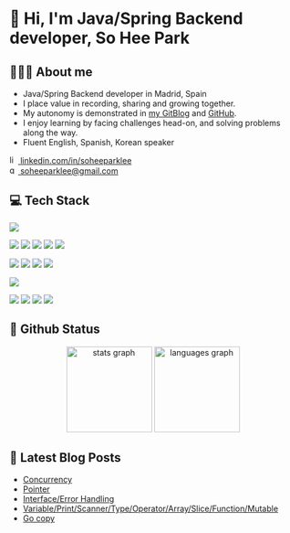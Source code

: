 
# 👋 Hi, I'm Java/Spring Backend developer, So Hee Park

## 👩🏻‍💻 About me 

- Java/Spring Backend developer in Madrid, Spain
- I place value in recording, sharing and growing together.
- My autonomy is demonstrated in [my GitBlog](https://soheeparklee.github.io/) and [GitHub](https://github.com/soheeparklee).
- I enjoy learning by facing challenges head-on, and solving problems along the way.
- Fluent English, Spanish, Korean speaker

<a href="https://www.linkedin.com/in/soheeparkee/">
    <img src="https://raw.githubusercontent.com/maurodesouza/profile-readme-generator/master/src/assets/icons/social/linkedin/default.svg" width="15" height="15" alt="linkedin logo" /> linkedin.com/in/soheeparklee
</a>
<br>
<a href="mailto:soheeparklee@gmail.com">
    <img src="https://raw.githubusercontent.com/maurodesouza/profile-readme-generator/master/src/assets/icons/social/gmail/default.svg" width="15" height="15" alt="gmail logo" /> soheeparklee@gmail.com
</a>

<br> 

## :computer: Tech Stack

<img src="https://img.shields.io/badge/java-007396?style=for-the-badge&logo=java&logoColor=white"/>

<img src="https://img.shields.io/badge/spring-6DB33F?style=for-the-badge&logo=spring&logoColor=white"/> <img src="https://img.shields.io/badge/spring boot-6DB33F?style=for-the-badge&logo=springboot&logoColor=white"/> <img src="https://img.shields.io/badge/spring security-6DB33F?style=for-the-badge&logo=springsecurity&logoColor=white"/> <img src="https://img.shields.io/badge/swagger-85EA2D?style=for-the-badge&logo=swagger&logoColor=white"/> <img src="https://img.shields.io/badge/gradle-02303A?style=for-the-badge&logo=gradle&logoColor=white"/>

<img src="https://img.shields.io/badge/intellij idea-000000?style=for-the-badge&logo=intellijidea&logoColor=white"/> <img src="https://img.shields.io/badge/git-F05032?style=for-the-badge&logo=git&logoColor=white"/> <img src="https://img.shields.io/badge/github-181717?style=for-the-badge&logo=github&logoColor=white"/> <img src="https://img.shields.io/badge/github actions-2088FF?style=for-the-badge&logo=githubactions&logoColor=white"/>

<img src="https://img.shields.io/badge/mysql-4479A1?style=for-the-badge&logo=mysql&logoColor=white"/>

<img src="https://img.shields.io/badge/amazon web services-232F3E?style=for-the-badge&logo=amazonwebservices&logoColor=white"/>  <img src="https://img.shields.io/badge/amazon ec2-FF9900?style=for-the-badge&logo=amazonec2&logoColor=white"/> <img src="https://img.shields.io/badge/amazon s3-569A31?style=for-the-badge&logo=amazons3&logoColor=white"/> <img src="https://img.shields.io/badge/nginx-009639?style=for-the-badge&logo=nginx&logoColor=white"/>

## :wrench: Github Status

<div align="center">
  <img src="https://github-readme-stats.vercel.app/api?username=soheeparklee&hide_title=false&hide_rank=false&show_icons=true&include_all_commits=true&count_private=true&disable_animations=false&theme=default&locale=en&hide_border=false&order=1" height="150" alt="stats graph"  />
  <img src="https://github-readme-stats.vercel.app/api/top-langs?username=soheeparklee&locale=en&hide_title=false&layout=compact&card_width=320&langs_count=5&theme=default&hide_border=false&order=2" height="150" alt="languages graph"  />
</div>

## 📝 Latest Blog Posts
<!-- BLOG-POST-LIST:START -->
- [Concurrency](https://soheeparklee.github.io/posts/GO-concurrency/)
- [Pointer](https://soheeparklee.github.io/posts/GO-pointer/)
- [Interface/Error Handling](https://soheeparklee.github.io/posts/GO-interface/)
- [Variable/Print/Scanner/Type/Operator/Array/Slice/Function/Mutable](https://soheeparklee.github.io/posts/GO-basics/)
- [Go copy](https://soheeparklee.github.io/posts/GO-copy/)
<!-- BLOG-POST-LIST:END -->

